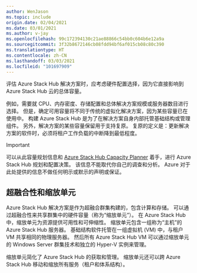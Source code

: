 ```yaml
---
author: WenJason
ms.topic: include
origin.date: 02/04/2021
ms.date: 03/01/2021
ms.author: v-jay
ms.openlocfilehash: 99c172394130c21ae88866c54bb0c604b6e12a9a
ms.sourcegitcommit: 3f32b8672146cb08fdd94bf6af015cb08c80c390
ms.translationtype: HT
ms.contentlocale: zh-CN
ms.lasthandoff: 03/03/2021
ms.locfileid: "101697909"
---
```

评估 Azure Stack Hub 解决方案时，应考虑硬件配置选择，因为它直接影响到 Azure Stack Hub 云的总体容量。

例如，需要就 CPU、内存密度、存储配置和总体解决方案规模或服务器数目进行选择。 但是，确定可用容量将不同于传统的虚拟化解决方案，因为某些容量已在使用中。 构建 Azure Stack Hub 是为了在解决方案自身内部托管基础结构或管理组件。 另外，解决方案的某些容量保留用于支持复原。 复原的定义是：更新解决方案的软件时，必须将租户工作负载的中断降到最低程度。

> [!IMPORTANT]
> 可以从此容量规划信息和 [Azure Stack Hub Capacity Planner](https://download.microsoft.com/download/4/a/2/4a2bd10c-58a0-4ee7-8c3f-55b526ce7e75/AzureStackHubCapacityPlanner_v2005.01.xlsm) 着手，进行 Azure Stack Hub 规划和配置决策。 该信息不能取代你自己的调查和分析。 Azure 对于此处提供的信息不做任何明示或默示的声明或保证。

## <a name="hyperconvergence-and-the-scale-unit"></a>超融合性和缩放单元

Azure Stack Hub 解决方案是作为超融合群集构建的，包含计算和存储。 可以通过超融合性来共享群集中的硬件容量（称为“缩放单元”）。 在 Azure Stack Hub 中，缩放单元为资源提供可用性和可伸缩性。 缩放单元包含一组称为“主机”的 Azure Stack Hub 服务器。 基础结构软件托管在一组虚拟机 (VM) 中，与租户 VM 共享相同的物理服务器。 然后所有 Azure Stack Hub VM 可以通过缩放单元的 Windows Server 群集技术和独立的 Hyper-V 实例来管理。

缩放单元简化了 Azure Stack Hub 的获取和管理。 缩放单元还可以跨 Azure Stack Hub 移动和缩放所有服务（租户和体系结构）。
